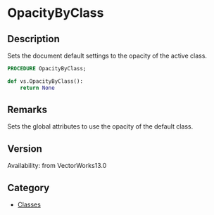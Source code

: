 # OpacityByClass

## Description
Sets the document default settings to the opacity of the active class.

```pascal
PROCEDURE OpacityByClass;
```

```python
def vs.OpacityByClass():
    return None
```

## Remarks
Sets the global attributes to use the opacity of the default class.

## Version
Availability: from VectorWorks13.0

## Category
* [Classes](../Categories/Classes.md)
